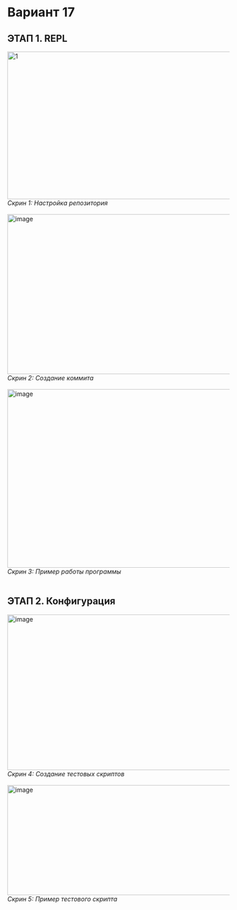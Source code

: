 <h1>Вариант 17</h1>

<h2>ЭТАП 1. REPL</h2>

<img width="1677" height="334" alt="1" src="https://github.com/user-attachments/assets/028d2866-ec22-4eeb-a4cc-4784bf44a36b" />
<em>Скрин 1: Настройка репозитория</em>

<br>
<br>

<img width="1720" height="362" alt="image" src="https://github.com/user-attachments/assets/873ceff8-140f-49c0-b06e-06d5744b7e69" />
<em>Скрин 2: Создание коммита</em>

<br>
<br>

<img width="1092" height="404" alt="image" src="https://github.com/user-attachments/assets/3ec7d685-2e7e-4821-847d-ddf59cdb847e" />
<em>Скрин 3: Пример работы программы</em>

<br>
<br>

<h2>ЭТАП 2. Конфигурация</h2>
<img width="880" height="352" alt="image" src="https://github.com/user-attachments/assets/56fe10bc-cd07-4131-a35e-e8b405b86ef8" />
<br>
<em>Скрин 4: Создание тестовых скриптов</em>

<br>
<br>

<img width="1226" height="249" alt="image" src="https://github.com/user-attachments/assets/3d7c1709-0e5f-45e3-a85c-02cbd2758f20" />
<em>Скрин 5: Пример тестового скрипта</em>

